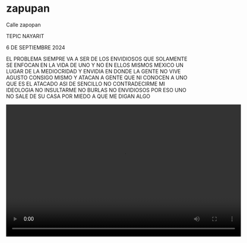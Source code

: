 # zapupan
Calle zapopan
<!DOCTYPE HTML>
<html>

<body>
 <p>TEPIC NAYARIT</p>

<p> 6 DE SEPTIEMBRE 2024 </p>

<p> EL PROBLEMA SIEMPRE VA A SER DE LOS ENVIDIOSOS QUE SOLAMENTE SE ENFOCAN EN LA VIDA DE UNO Y NO EN ELLOS MISMOS MEXICO UN LUGAR DE LA MEDIOCRIDAD Y ENVIDIA EN DONDE LA GENTE NO VIVE AGUSTO CONSIGO MISMO Y ATACAN  A GENTE QUE NI CONOCEN A UNO QUE ES EL ATACADO ASI DE SENCILLO NO CONTRADECIRME MI IDEOLOGIA NO INSULTARME NO BURLAS NO ENVIDIOSOS POR ESO UNO NO SALE DE SU CASA POR MIEDO A QUE ME DIGAN ALGO </p>

<p>  </p>

    

<video width="640" height="360" controls> <source src=" " type="video/mp4"> 



</video>


 




<p>  </p> 


<p> </p>



</body>
</html>
